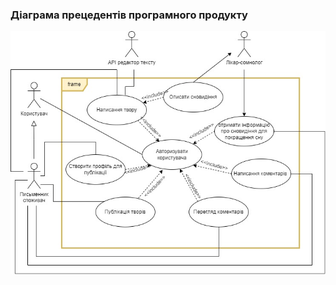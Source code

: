 ### Діаграма прецедентів програмного продукту
![ ](https://github.com/oleksandrblazhko/ai202-polyanskij/blob/ai202-polyanskij_with_laboratory_work_2/1-SoftwareRequirements/1.3-SoftwareUserRequirements/1.3.3-UseCaseDiagram/UseCase.jpg)
